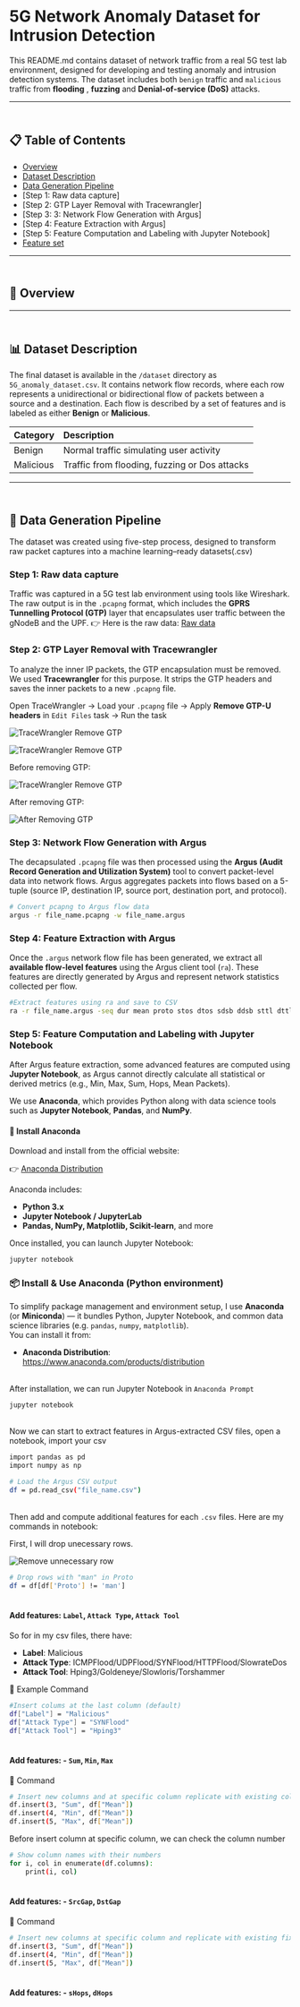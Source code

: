 # 5G Network Anomaly Dataset for Intrusion Detection

This README.md contains dataset of network traffic from a real 5G test lab environment, designed for developing and testing anomaly and intrusion detection systems. The dataset includes both `benign` traffic and `malicious` traffic from **flooding** , **fuzzing** and **Denial-of-service (DoS)** attacks.

---

## <br>📋 Table of Contents

-   [Overview](#-overview)
-   [Dataset Description](#-dataset-description)
-   [Data Generation Pipeline](#-data-generation-pipeline)
-   [Step 1: Raw data capture]
-   [Step 2: GTP Layer Removal with Tracewrangler]
-   [Step 3: 3: Network Flow Generation with Argus]
-   [Step 4: Feature Extraction with Argus]
-   [Step 5: Feature Computation and Labeling with Jupyter Notebook]
-   [Feature set ](#-feature-set)

---

## <br>📝 Overview


---

## <br>📊 Dataset Description

The final dataset is available in the `/dataset` directory as `5G_anomaly_dataset.csv`. It contains network flow records, where each row represents a unidirectional or bidirectional flow of packets between a source and a destination. Each flow is described by a set of features and is labeled as either **Benign** or **Malicious**.

| Category    | Description                                      |
| :---------- | :----------------------------------------------- |
| Benign      | Normal traffic simulating user activity          |
| Malicious   | Traffic from flooding, fuzzing or Dos attacks    |

---

## <br>🧪 Data Generation Pipeline

The dataset was created using five-step process, designed to transform raw packet captures into a machine learning–ready datasets(.csv)

### **Step 1: Raw data capture**

Traffic was captured in a 5G test lab environment using tools like Wireshark. The raw output is in the `.pcapng` format, which includes the **GPRS Tunnelling Protocol (GTP)** layer that encapsulates user traffic between the gNodeB and the UPF. 👉 Here is the raw data: [Raw data](https://mmuedumy-my.sharepoint.com/my?id=%2Fpersonal%2F1211110323%5Fstudent%5Fmmu%5Fedu%5Fmy%2FDocuments%2FPCAP&viewid=e3af6dff%2D37bb%2D422e%2Da01f%2D80d90eebd189&ga=1)


### **Step 2: GTP Layer Removal with Tracewrangler**

To analyze the inner IP packets, the GTP encapsulation must be removed. We used **Tracewrangler** for this purpose. It strips the GTP headers and saves the inner packets to a new `.pcapng` file.

Open TraceWrangler → Load your `.pcapng` file → Apply **Remove GTP-U headers** in `Edit Files` task → Run the task

![TraceWrangler Remove GTP](images/tracewrangler.png)

![TraceWrangler Remove GTP](images/tracewrangler_2.png)

Before removing GTP:

![TraceWrangler Remove GTP](images/before_gtp.png)

After removing GTP:

![After Removing GTP](images/after_gtp.png)


### **Step 3: Network Flow Generation with Argus**

The decapsulated `.pcapng` file was then processed using the **Argus (Audit Record Generation and Utilization System)** tool to convert packet-level data into network flows. Argus aggregates packets into flows based on a 5-tuple (source IP, destination IP, source port, destination port, and protocol).

```bash
# Convert pcapng to Argus flow data
argus -r file_name.pcapng -w file_name.argus
```

### **Step 4: Feature Extraction with Argus**

Once the `.argus` network flow file has been generated, we extract all **available flow-level features** using the Argus client tool (`ra`). These features are directly generated by Argus and represent network statistics collected per flow.

```bash
#Extract features using ra and save to CSV
ra -r file_name.argus -seq dur mean proto stos dtos sdsb ddsb sttl dttl pkts spkts dpkts bytes sbytes dbytes offset load sload dload loss sloss dloss ploss rate srate drate state swin dwin svid dvid stcpb dtcpb tcprtt synack ackdat -c, > file_name.csv
```

### **Step 5: Feature Computation and Labeling with Jupyter Notebook**

After Argus feature extraction, some advanced features are computed using **Jupyter Notebook**, as Argus cannot directly calculate all statistical or derived metrics (e.g., Min, Max, Sum, Hops, Mean Packets).

We use **Anaconda**, which provides Python along with data science tools such as **Jupyter Notebook**, **Pandas**, and **NumPy**.

#### 🧩 Install Anaconda

Download and install from the official website:

👉 [Anaconda Distribution](https://www.anaconda.com/products/distribution)

Anaconda includes:
- **Python 3.x**
- **Jupyter Notebook / JupyterLab**
- **Pandas, NumPy, Matplotlib, Scikit-learn**, and more

Once installed, you can launch Jupyter Notebook:

```bash
jupyter notebook
```




### 📦 Install & Use Anaconda (Python environment)

To simplify package management and environment setup, I use **Anaconda** (or **Miniconda**) — it bundles Python, Jupyter Notebook, and common data science libraries (e.g. `pandas`, `numpy`, `matplotlib`).  
You can install it from:

- **Anaconda Distribution**: https://www.anaconda.com/products/distribution  

<br>After installation, we can run Jupyter Notebook in `Anaconda Prompt`

```bash
jupyter notebook
```

<br>Now we can start to extract features in Argus-extracted CSV files, open a notebook, import your csv

```bash
import pandas as pd
import numpy as np

# Load the Argus CSV output
df = pd.read_csv("file_name.csv")
```

<br>Then add and compute additional features for each `.csv` files. Here are my commands in notebook:

First, I will drop unecessary rows. 

![Remove unnecessary row](images/uneccessary.png)

```bash
# Drop rows with "man" in Proto
df = df[df['Proto'] != 'man']
```


#### <br>Add features: `Label`, `Attack Type`, `Attack Tool` 

So for in my csv files, there have:
- **Label**: Malicious
- **Attack Type**: ICMPFlood/UDPFlood/SYNFlood/HTTPFlood/SlowrateDos
- **Attack Tool**: Hping3/Goldeneye/Slowloris/Torshammer 

 🧾 Example Command
```bash
#Insert colums at the last column (default)
df["Label"] = "Malicious"
df["Attack Type"] = "SYNFlood"
df["Attack Tool"] = "Hping3"
```


#### <br>Add features: - `Sum`, `Min`, `Max`

 🧾 Command
```bash
# Insert new columns and at specific column replicate with existing column content
df.insert(3, "Sum", df["Mean"])
df.insert(4, "Min", df["Mean"])
df.insert(5, "Max", df["Mean"])
```

Before insert column at specific column, we can check the column number
```bash
# Show column names with their numbers
for i, col in enumerate(df.columns):
    print(i, col)
```


#### <br>Add features: - `SrcGap`, `DstGap`

 🧾 Command
```bash
# Insert new columns at specific column and replicate with existing fixed column content
df.insert(3, "Sum", df["Mean"])
df.insert(4, "Min", df["Mean"])
df.insert(5, "Max", df["Mean"])
```

#### <br>Add features: - `sHops`, `dHops`






